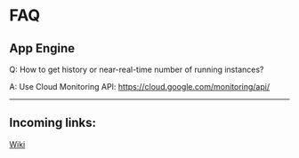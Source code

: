 # FAQ

## App Engine

Q: How to get history or near-real-time number of running instances?

A: Use Cloud Monitoring API: https://cloud.google.com/monitoring/api/



----

## Incoming links:

[Wiki](/README.md)

